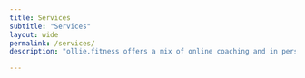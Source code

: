 ```yaml
---
title: Services
subtitle: "Services"
layout: wide
permalink: /services/
description: "ollie.fitness offers a mix of online coaching and in person personal training services to help you with your fitness goals. Ollie works closely with his clients to supply personal advise and resources taliored to their needs."

---
```


